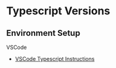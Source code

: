 # Typescript Versions

## Environment Setup

VSCode

* [VSCode Typescript Instructions](https://code.visualstudio.com/Docs/languages/typescript)